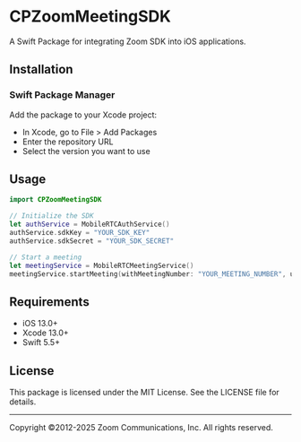 # CPZoomMeetingSDK

A Swift Package for integrating Zoom SDK into iOS applications.

## Installation

### Swift Package Manager

Add the package to your Xcode project:
- In Xcode, go to File > Add Packages
- Enter the repository URL
- Select the version you want to use

## Usage

```swift
import CPZoomMeetingSDK

// Initialize the SDK
let authService = MobileRTCAuthService()
authService.sdkKey = "YOUR_SDK_KEY"
authService.sdkSecret = "YOUR_SDK_SECRET"

// Start a meeting
let meetingService = MobileRTCMeetingService()
meetingService.startMeeting(withMeetingNumber: "YOUR_MEETING_NUMBER", userName: "YOUR_USER_NAME")
```

## Requirements

- iOS 13.0+
- Xcode 13.0+
- Swift 5.5+

## License

This package is licensed under the MIT License. See the LICENSE file for details.

---
Copyright ©2012-2025 Zoom Communications, Inc. All rights reserved.
